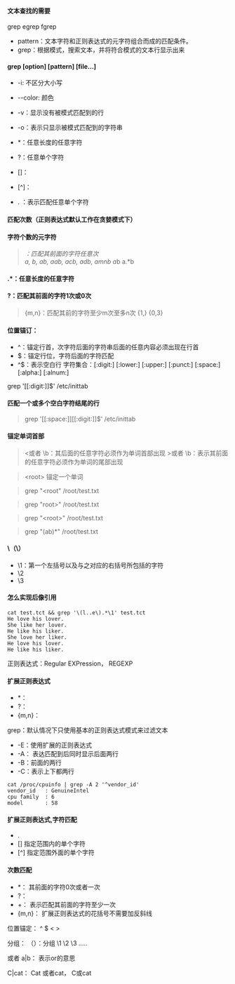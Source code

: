 
#### 文本查找的需要
grep    egrep   fgrep

* pattern：文本字符和正则表达式的元字符组合而成的匹配条件。
* grep：根据模式，搜索文本，并将符合模式的文本行显示出来


#### grep [option] [pattern] [file...]
* -i: 不区分大小写
* --color: 颜色
* -v：显示没有被模式匹配到的行
* -o：表示只显示被模式匹配到的字符串
        
* *：任意长度的任意字符
* ?：任意单个字符
* []：
* [^]：
* . ：表示匹配任意单个字符        


#### 匹配次数（正则表达式默认工作在贪婪模式下）
#### 字符个数的元字符
> *：匹配其前面的字符任意次        
> a, b, ab, aab, acb, adb, amnb
> a*b
> a.*b
        
#### .*：任意长度的任意字符


#### \?：匹配其前面的字符1次或0次
>\{m,n\}：匹配其前的字符至少m次至多n次
        \{1,\}
        \{0,3\}


#### 位置锚订：        
* ^：锚定行首，次字符后面的字符串后面的任意内容必须出现在行首
* $：锚定行位，字符后面的字符匹配
* ^$：表示空白行
        字符集合：[:digit:]  [:lower:]  [:upper:]  [:punct:]  [:space:] [:alpha:] [:alnum:]
    
grep '[[:digit:]]$' /etc/inittab

#### 匹配一个或多个空白字符结尾的行
> grep '[[:space:]][[:digit:]]$' /etc/inittab

#### 锚定单词首部
> \<或者 \b：其后面的任意字符必须作为单词首部出现
> \>或者 \b：表示其前面的任意字符必须作为单词的尾部出现

> \<root\>   锚定一个单词

> grep "\<root"  /root/test.txt

> grep "root\>" /root/test.txt

> grep "\<root\>" /root/test.txt

> grep "\(ab\)*" /root/test.txt

#### \（\）
* \1：第一个左括号以及与之对应的右括号所包括的字符
* \2
* \3
        

#### 怎么实现后像引用

```shell
cat test.tct && grep '\(l..e\).*\1' test.tct 
He love his lover.
She like her lover.
He like his liker.
She love her liker.
He love his lover.
He like his liker.
```




        
正则表达式：Regular EXPression， REGEXP

#### 扩展正则表达式
* *：
* \?：
* \{m,n\}：

grep：默认情况下只使用基本的正则表达式模式来过滤文本

* -E：使用扩展的正则表达式
* -A：         表达匹配到后同时显示后面两行
* -B：前面的两行
* -C：表示上下都两行

```shell
cat /proc/cpuinfo | grep -A 2 '^vendor_id'
vendor_id	: GenuineIntel
cpu family	: 6
model		: 58
```

#### 扩展正则表达式,字符匹配
* .
* []      指定范围内的单个字符
* [^]         指定范围外面的单个字符

#### 次数匹配
* *：  其前面的字符0次或者一次
* ?：
* +：  表示匹配其前面的字符至少一次
* {m,n}：      扩展正则表达式的花括号不需要加反斜线

位置锚定：
^
$
\<
\>

分组：
（）：分组
\1  \2  \3  .....
   
或者
a|b： 表示or的意思

C|cat：   Cat 或者cat， C或cat
   